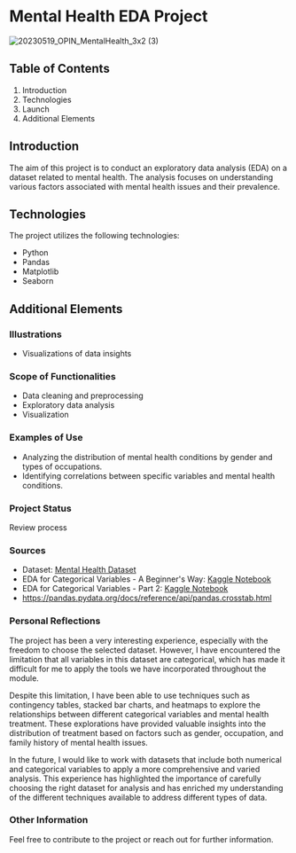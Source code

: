# Mental Health EDA Project

![20230519_OPIN_MentalHealth_3x2 (3)](https://github.com/celefigs/EDA-milestone-3/assets/156691291/e4dda38e-90a2-4234-8a16-50d3d37c477e)
## Table of Contents
1. Introduction
2. Technologies
3. Launch
4. Additional Elements

## Introduction
The aim of this project is to conduct an exploratory data analysis (EDA) on a dataset related to mental health. The analysis focuses on understanding various factors associated with mental health issues and their prevalence.

## Technologies
The project utilizes the following technologies:
- Python
- Pandas
- Matplotlib
- Seaborn

## Additional Elements

### Illustrations
- Visualizations of data insights

### Scope of Functionalities
- Data cleaning and preprocessing
- Exploratory data analysis
- Visualization 

### Examples of Use
- Analyzing the distribution of mental health conditions by gender and types of occupations.
- Identifying correlations between specific variables and mental health conditions.

### Project Status
Review process

### Sources
- Dataset: [Mental Health Dataset](https://www.kaggle.com/datasets/bhavikjikadara/mental-health-dataset)
- EDA for Categorical Variables - A Beginner's Way: [Kaggle Notebook](https://www.kaggle.com/code/nextbigwhat/eda-for-categorical-variables-a-beginner-s-way)
- EDA for Categorical Variables - Part 2: [Kaggle Notebook](https://www.kaggle.com/code/nextbigwhat/eda-for-categorical-variables-part-2)
- https://pandas.pydata.org/docs/reference/api/pandas.crosstab.html

### Personal Reflections

The project has been a very interesting experience, especially with the freedom to choose the selected dataset. However, I have encountered the limitation that all variables in this dataset are categorical, which has made it difficult for me to apply the tools we have incorporated throughout the module.

Despite this limitation, I have been able to use techniques such as contingency tables, stacked bar charts, and heatmaps to explore the relationships between different categorical variables and mental health treatment. These explorations have provided valuable insights into the distribution of treatment based on factors such as gender, occupation, and family history of mental health issues.

In the future, I would like to work with datasets that include both numerical and categorical variables to apply a more comprehensive and varied analysis. This experience has highlighted the importance of carefully choosing the right dataset for analysis and has enriched my understanding of the different techniques available to address different types of data.

### Other Information
Feel free to contribute to the project or reach out for further information.
